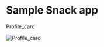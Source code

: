 # Sample Snack app

Profile_card 


![Profile_card](https://github.com/user-attachments/assets/35cc645d-6334-40c9-812b-bd38181e491c)
